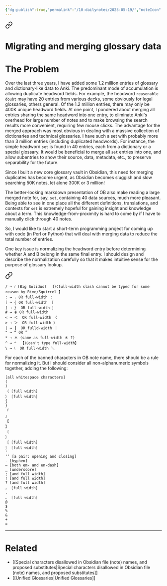 ```yaml
---
{"dg-publish":true,"permalink":"/10-dailynotes/2023-05-19/","noteIcon":"2"}
---
```




<div class="transclusion internal-embed is-loaded"><a class="markdown-embed-link" href="/migrating-and-merging-glossary-data/" aria-label="Open link"><svg xmlns="http://www.w3.org/2000/svg" width="24" height="24" viewBox="0 0 24 24" fill="none" stroke="currentColor" stroke-width="2" stroke-linecap="round" stroke-linejoin="round" class="svg-icon lucide-link"><path d="M10 13a5 5 0 0 0 7.54.54l3-3a5 5 0 0 0-7.07-7.07l-1.72 1.71"></path><path d="M14 11a5 5 0 0 0-7.54-.54l-3 3a5 5 0 0 0 7.07 7.07l1.71-1.71"></path></svg></a><div class="markdown-embed">

<div class="markdown-embed-title">

# Migrating and merging glossary data

</div>



# The Problem

Over the last three years, I have added some 1.2 million entries of glossary and dictionary-like data to Anki. The predominant mode of accumulation is allowing duplicate headword fields. For example, the headword `reasonable doubt` may have 20 entries from various decks, some obviously for legal glossaries, others general. Of the 1.2 million entries, there may only be 400K unique headword fields. 
At one point, I pondered about merging all entries sharing the same headword into one entry, to eliminate Anki's overhead for large number of notes and to make browsing the search results more convenient, requiring few mouse clicks. The advantage for the merged approach was most obvious in dealing with a massive collection of dictionaries and technical glossaries. I have such a set with probably more than 3 million entries (including duplicated headwords). For instance, the simple headword `set` is found in 40 entries, each from a dictionary or a special glossary. It would be beneficial to merge all `set` entries into one, and allow subentries to show their source, data, metadata, etc., to preserve separability for the future.

Since I built a new core glossary vault in Obsidian, this need for merging duplicates has become urgent, as Obsidian becomes sluggish and slow searching 50K notes, let alone 300K or 3 million!

The better-looking markdown presentation of OB also make reading a large merged note for, say, `set`, containing 40 data sources, much more pleasant. Being able to see in one place all the different definitions, translations, and contexts for `set` is extremely hopeful for gaining insight and knowledge about a term. This knowledge-from-proximity is hard to come by if I have to manually click through 40 notes.

So, I would like to start a short-term programming project for coming up with code (in Perl or Python) that will deal with merging data to reduce the total number of entries.

One key issue is normalizing the headword entry before determining whether A and B belong in the same final entry. I should design and describe the normalization carefully so that it makes intuitive sense for the purpose of glossary lookup.


<div class="transclusion internal-embed is-loaded"><a class="markdown-embed-link" href="/special-characters-disallowed-in-obsidian-file-note-names-and-proposed-substitutes/#aa6d6c" aria-label="Open link"><svg xmlns="http://www.w3.org/2000/svg" width="24" height="24" viewBox="0 0 24 24" fill="none" stroke="currentColor" stroke-width="2" stroke-linecap="round" stroke-linejoin="round" class="svg-icon lucide-link"><path d="M10 13a5 5 0 0 0 7.54.54l3-3a5 5 0 0 0-7.07-7.07l-1.72 1.71"></path><path d="M14 11a5 5 0 0 0-7.54-.54l-3 3a5 5 0 0 0 7.07 7.07l1.71-1.71"></path></svg></a><div class="markdown-embed">



```
/ → ⧸ (Big Solidus)  【巜full-width slash cannot be typed for some reason by Rime/Squirrel 】
: → ։ OR full-width ： 
[ → { OR full-width ［  
] → }  OR full-width ］ 
# → ⋕ OR full-width 
< → ＜  OR full-width 〈
> → ＞  OR full-width 〉
| → ┃  OR fulld-width ｜
" → “ OR ”  
* → ＊ (same as full-width ＊ ?) 
^ → ⌃  【巜can't type full-width】
\ → ⧵  OR full-width ＼ 
```

</div></div>


For each of the banned characters in OB note name, there should be a rule for normalizing it. But I should consider all non-alphanumeric symbols together, adding the following:

```
[all whitespace characters]
(
)
（ [full width]
） [full width]
{
}
「
」
【
】
〔
〕
［ [full width]
］ [full width]
' 
‘’ [a pair: opening and closing]
- [hyphen]
— [both em- and en-dash]
_ [underscore]
; [and full width]
! [and full width]
? [and full width]
， [full width]
.
。 [full width]
@
$
%
&
+
=
```

---

# Related
- [[Special characters disallowed in Obsidian file (note) names, and proposed substitutes\|Special characters disallowed in Obsidian file (note) names, and proposed substitutes]]
- [[Unified Glossaries\|Unified Glossaries]]

</div></div>
